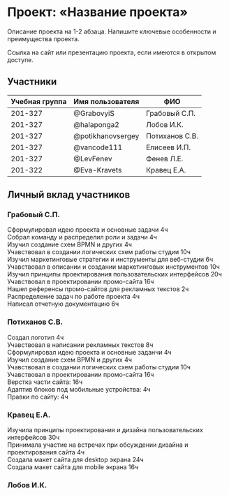 # Проект: «Название проекта»

Описание проекта на 1-2 абзаца. Напишите ключевые особенности и преимущества проекта.

Ссылка на сайт или презентацию проекта, если имеются в открытом доступе.

## Участники

| Учебная группа | Имя пользователя  | ФИО                      |
|----------------|-------------------|--------------------------|
| 201-327        | @GrabovyiS        | Грабовый С.П.            |
| 201-327        | @halaponga2       | Лобов И.К.               |
| 201-327        | @potikhanovsergey | Потиханов С.В.           |
| 201-327        | @vancode111       | Елисеев И.П.             |
| 201-327        | @LevFenev         | Фенев Л.Е.               |
| 201-322        | @Eva-Kravets      | Кравец Е.А.              |

## Личный вклад участников

### Грабовый С.П.

Сформулировал идею проекта и основные задачи 4ч  
Собрал команду и распределил роли и задачи 4ч  
Изучил создание схем BPMN и других 4ч  
Учавствовал в создании логических схем работы студии 10ч  
Изучил маркетинговые стратегии и инструменты для веб-студии 6ч  
Учавствовал в описании и создании маркетинговых инструментов 10ч  
Изучил принципы проектирования пользовательских интерфейсов 20ч  
Учавствовал в проектировании промо-сайта 16ч  
Нашел референсы промо-сайтов для рекламных текстов 2ч  
Распределение задач по работе проекта 4ч  
Написал отчетную документацию 6ч  

### Потиханов С.В.

Создал логотип 4ч  
Учавствовал в написании рекламных текстов 8ч  
Сформулировал идею проекта и основные заданчи 4ч  
Изучил создание схем BPMN и других 4ч  
Учавствовал в создании логических схем работы студии 10ч  
Учавствовал в проектировании промо-сайта 16ч  
Верстка части сайта: 16ч  
Адаптив блоков под мобильные устройства: 4ч  
Правки по сайту: 4ч  

### Кравец Е.А.

Изучила принципы проектирования и дизайна пользовательских интерфейсов 30ч  
Принимала участие на встречах при обсуждении дизайна и проектирования сайта 4ч  
Создала макет сайта для desktop экрана 24ч  
Создала макет сайта для mobile экрана 16ч  

### Лобов И.К.

